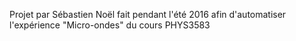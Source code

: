 Projet par Sébastien Noël fait pendant l'été 2016 afin d'automatiser l'expérience "Micro-ondes" du cours PHYS3583
